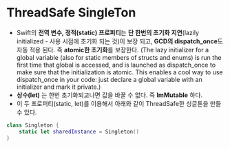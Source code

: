 # ThreadSafe SingleTon

- Swift의  **전역 변수, 정적(static) 프로퍼티**는 **단 한번의 초기화 지연**(lazily initialized - 사용 시점에 초기화 되는 것)이 보장 되고, **GCD의 dispatch_once**도 자동 적용 된다. 즉  **atomic한 초기화**를 보장한다.
(The lazy initializer for a global variable (also for static members of structs and enums) is run the first time that global is accessed, and is launched as dispatch_once to make sure that the initialization is atomic. This enables a cool way to use dispatch_once in your code: just declare a global variable with an initializer and mark it private.)
- **상수(let)** 는 한번 초기화되고나면 값을 바꿀 수 없다. 즉 **ImMutable** 하다. 
- 이 두 프로퍼티(static, let)를 이용해서 아래와 같이 ThreadSafe한 싱글톤을 만들 수 있다.

```swift 
class Singleton {
    static let sharedInstance = Singleton()
}
```

